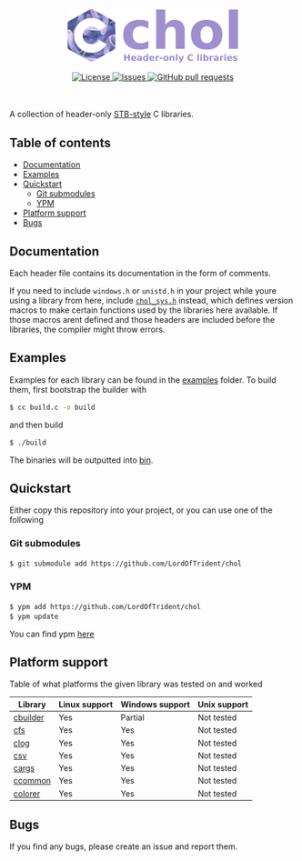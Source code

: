 <p align="center">
	<img width="300px" src="./res/logo.png">
</p>
<p align="center">
	<a href="./LICENSE">
		<img alt="License" src="https://img.shields.io/badge/license-MIT-26c374?style=for-the-badge">
	</a>
	<a href="https://github.com/LordOfTrident/chol/issues">
		<img alt="Issues" src="https://img.shields.io/github/issues/LordOfTrident/chol?style=for-the-badge&color=4f79e4">
	</a>
	<a href="https://github.com/LordOfTrident/chol/pulls">
		<img alt="GitHub pull requests" src="https://img.shields.io/github/issues-pr/LordOfTrident/chol?style=for-the-badge&color=4f79e4">
	</a>
	<br><br><br>
</p>

A collection of header-only [STB-style](https://github.com/nothings/stb) C libraries.

## Table of contents
* [Documentation](#documentation)
* [Examples](#examples)
* [Quickstart](#quickstart)
  * [Git submodules](#git-submodules)
  * [YPM](#ypm)
* [Platform support](#platform-support)
* [Bugs](#bugs)

## Documentation
Each header file contains its documentation in the form of comments.

If you need to include `windows.h` or `unistd.h` in your project while youre using a library from
here, include [`chol_sys.h`](./chol_sys.h) instead, which defines version macros to make certain
functions used by the libraries here available. If those macros arent defined and those headers
are included before the libraries, the compiler might throw errors.

## Examples
Examples for each library can be found in the [examples](./examples) folder.
To build them, first bootstrap the builder with
```sh
$ cc build.c -o build
```

and then build
```sh
$ ./build
```

The binaries will be outputted into [bin](./bin).

## Quickstart
Either copy this repository into your project, or you can use one of the following

### Git submodules
```sh
$ git submodule add https://github.com/LordOfTrident/chol
```

### YPM
```sh
$ ypm add https://github.com/LordOfTrident/chol
$ ypm update
```

You can find ypm [here](https://github.com/yeti0904/ypm)

## Platform support
Table of what platforms the given library was tested on and worked

| Library                   | Linux support | Windows support | Unix support |
|---------------------------|---------------|-----------------|--------------|
| [cbuilder](./cbuilder.h)  | Yes           | Partial         | Not tested   |
| [cfs](./cfs.h)            | Yes           | Yes             | Not tested   |
| [clog](./clog.h)          | Yes           | Yes             | Not tested   |
| [csv](./csv.h)            | Yes           | Yes             | Not tested   |
| [cargs](./cargs.h)        | Yes           | Yes             | Not tested   |
| [ccommon](./ccommon.h)    | Yes           | Yes             | Not tested   |
| [colorer](./colorer.h)    | Yes           | Yes             | Not tested   |

## Bugs
If you find any bugs, please create an issue and report them.
